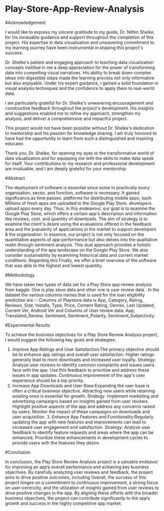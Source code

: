# Play-Store-App-Review-Analysis

#Acknowledgement 

I would like to express my sincere gratitude to my guide, Dr. Nithin Shelke, for his invaluable guidance and support throughout the completion of this project. His expertise in data visualization and unwavering commitment to my learning journey have been instrumental in shaping this project's success.

Dr. Shelke's patient and engaging approach to teaching data visualization concepts instilled in me a deep appreciation for the power of transforming data into compelling visual narratives. His ability to break down complex ideas into digestible steps made the learning process not only informative but also enjoyable. Under his expert guidance, I gained a solid foundation in visual analysis techniques and the confidence to apply them to real-world data.

I am particularly grateful for Dr. Shelke's unwavering encouragement and constructive feedback throughout the project's development. His insights and suggestions enabled me to refine my approach, strengthen my analysis, and deliver a comprehensive and impactful project.

This project would not have been possible without Dr. Shelke's dedication to mentorship and his passion for knowledge sharing. I am truly honored to have had the opportunity to learn from such a distinguished and inspiring educator.

Thank you, Dr. Shelke, for opening my eyes to the transformative world of data visualization and for equipping me with the skills to make data speak for itself. Your contributions to my research and professional development are invaluable, and I am deeply grateful for your mentorship.


#Abstract 

The deployment of software is essential since some In practically every organisation, sector, and function, software is necessary. It gained significance.as time passes. platforms for distributing mobile apps, such Millions of fresh apps are uploaded to the Google Play Store. developers upload apps every day. Thus, in this endeavour, our goal is to examine the Google Play Store, which offers a certain app's description and information like reviews, cost, and quantity of downloads. The aim of strategy is to examine the client's desire using the evaluations offered in the feedback area and the popularity of applications in the market to support developers & the organisation. In essence, our project is not only focused on the quantitative aspects of app performance but also delves into the qualitative realm through sentiment analysis. This dual approach provides a holistic understanding of the app landscape on the Google Play Store. We also consider sustainability by examining historical data and current market conditions. Regarding this Finally, we offer a brief overview of the software that was able to the highest and lowest quantity.

#Methodology

We have taken two types of data set for a Play Store app review analysis from kaggle. One is   play store data and other one is user review data . In the dataset the various columns names that is used for the loan eligibility prediction are :- Columns of Playstore data is App, Category, Rating, Reviews, Size, Installs, Type, Price, Content Rating, Genres, Last Updated, Current Ver, Android Ver and Columns of User review data: App, Translated_Review, Sentiment, Sentiment_Polarity, Sentiment_Subjectivity.

#Experimental Results 

To achieve the business objectives for a Play Store Review Analysis project, I would suggest the following key goals and strategies:
1. Improve App Ratings and User Satisfaction:The primary objective should be to enhance app ratings and overall user satisfaction. Higher ratings generally lead to more downloads and increased user loyalty. Strategy: Analyze user reviews to identify common complaints and issues users face with the app. Use this feedback to prioritize and address these issues in app updates. Continuous improvement of the app's user experience should be a top priority.
2. Increase App Downloads and User Base:Expanding the user base is often a critical business objective. Attracting new users while retaining existing ones is essential for growth. Strategy: Implement marketing and advertising campaigns based on insights gained from user reviews. Highlight positive aspects of the app and address any concerns raised by users. Monitor the impact of these campaigns on downloads and user acquisition. 3. Enhance App Features and Functionality:Regularly updating the app with new features and improvements can lead to increased user engagement and satisfaction. Strategy: Analyze user feedback to identify feature requests and areas where the app can be enhanced. Prioritize these enhancements in development cycles to provide users with the features they desire.


#Conclusion

In conclusion, the Play Store Review Analysis project is a valuable endeavor for improving an app’s overall performance and achieving key business objectives. By carefully analyzing user reviews and feedback, the project aims to drive positive outcomes, including Overall, the success of this project hinges on a commitment to continuous improvement, a strong focus on user-centricity, and the utilization of insights gained from user reviews to drive positive changes in the app. By aligning these efforts with the broader business objectives, the project can contribute significantly to the app’s growth and success in the highly competitive app market.

